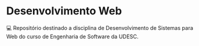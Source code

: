 # Desenvolvimento Web

💻 Repositório destinado a disciplina de Desenvolvimento de Sistemas para Web do curso de Engenharia de Software da UDESC.
